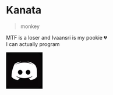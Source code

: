# Kanata

> monkey

MTF is a loser and Ivaansri is my pookie 💔  
I can actually program 

![pfp](../../assets/kanata.webp)
